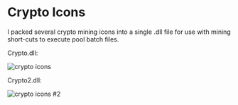 # Crypto Icons
I packed several crypto mining icons into a single .dll file for use with mining short-cuts to execute pool batch files.

Crypto.dll:

<img src="http://www.minerbaby.com/images/icons.PNG" alt="crypto icons">

Crypto2.dll:

<img src="http://www.minerbaby.com/images/crypto2.PNG" alt="crypto icons #2">
